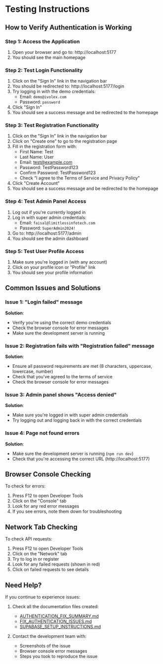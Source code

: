 # Testing Instructions

## How to Verify Authentication is Working

### Step 1: Access the Application

1. Open your browser and go to: http://localhost:5177
2. You should see the main homepage

### Step 2: Test Login Functionality

1. Click on the "Sign In" link in the navigation bar
2. You should be redirected to: http://localhost:5177/login
3. Try logging in with the demo credentials:
   - Email: `demo@ivolex.com`
   - Password: `password`
4. Click "Sign In"
5. You should see a success message and be redirected to the homepage

### Step 3: Test Registration Functionality

1. Click on the "Sign In" link in the navigation bar
2. Click on "Create one" to go to the registration page
3. Fill in the registration form with:
   - First Name: Test
   - Last Name: User
   - Email: test@example.com
   - Password: TestPassword123
   - Confirm Password: TestPassword123
   - Check "I agree to the Terms of Service and Privacy Policy"
4. Click "Create Account"
5. You should see a success message and be redirected to the homepage

### Step 4: Test Admin Panel Access

1. Log out if you're currently logged in
2. Log in with super admin credentials:
   - Email: `faisal@limitlessinfotech.com`
   - Password: `SuperAdmin2024!`
3. Go to: http://localhost:5177/admin
4. You should see the admin dashboard

### Step 5: Test User Profile Access

1. Make sure you're logged in (with any account)
2. Click on your profile icon or "Profile" link
3. You should see your profile information

## Common Issues and Solutions

### Issue 1: "Login failed" message

**Solution**: 
- Verify you're using the correct demo credentials
- Check the browser console for error messages
- Make sure the development server is running

### Issue 2: Registration fails with "Registration failed" message

**Solution**:
- Ensure all password requirements are met (8 characters, uppercase, lowercase, number)
- Check that you've agreed to the terms of service
- Check the browser console for error messages

### Issue 3: Admin panel shows "Access denied"

**Solution**:
- Make sure you're logged in with super admin credentials
- Try logging out and logging back in with the correct credentials

### Issue 4: Page not found errors

**Solution**:
- Make sure the development server is running (`npm run dev`)
- Check that you're accessing the correct URL (http://localhost:5177)

## Browser Console Checking

To check for errors:

1. Press F12 to open Developer Tools
2. Click on the "Console" tab
3. Look for any red error messages
4. If you see errors, note them down for troubleshooting

## Network Tab Checking

To check API requests:

1. Press F12 to open Developer Tools
2. Click on the "Network" tab
3. Try to log in or register
4. Look for any failed requests (shown in red)
5. Click on failed requests to see details

## Need Help?

If you continue to experience issues:

1. Check all the documentation files created:
   - [AUTHENTICATION_FIX_SUMMARY.md](file:///C:/Users/FAISAL/Downloads/IVOLEX/AUTHENTICATION_FIX_SUMMARY.md)
   - [FIX_AUTHENTICATION_ISSUES.md](file:///C:/Users/FAISAL/Downloads/IVOLEX/FIX_AUTHENTICATION_ISSUES.md)
   - [SUPABASE_SETUP_INSTRUCTIONS.md](file:///C:/Users/FAISAL/Downloads/IVOLEX/SUPABASE_SETUP_INSTRUCTIONS.md)

2. Contact the development team with:
   - Screenshots of the issue
   - Browser console error messages
   - Steps you took to reproduce the issue